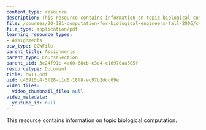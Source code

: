 ```yaml
---
content_type: resource
description: This resource contains information on topic biological computation.
file: /courses/20-181-computation-for-biological-engineers-fall-2006/c45915c45f28c1d618f8ec97b2dcd09e_hw11.pdf
file_type: application/pdf
learning_resource_types:
- Assignments
ocw_type: OCWFile
parent_title: Assignments
parent_type: CourseSection
parent_uid: 3c24f91c-4a00-68cb-e3e4-c18970aa385f
resourcetype: Document
title: hw11.pdf
uid: c45915c4-5f28-c1d6-18f8-ec97b2dcd09e
video_files:
  video_thumbnail_file: null
video_metadata:
  youtube_id: null
---
```

This resource contains information on topic biological computation.

